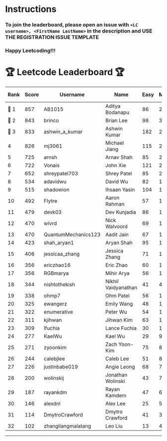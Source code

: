 # Instructions
### To join the leaderboard, please open an issue with `<LC username>, <FirstName LastName>` in the description and USE THE REGISTRATION ISSUE TEMPLATE
### Happy Leetcoding!!!


# 🏆 Leetcode Leaderboard 🏆

| Rank | Score | Username       | Name | Easy | Medium | Hard | Problems Solved |
|------|----------------|-----------------|-------------------|--------------|--------------|--------------|--------------|
| 🥇 1 | 857 | AB1015 | Aditya Bodanapu | 86 | 276 | 73 | 435 |
| 🥈 2 | 843 | brinco | Brian Lee | 98 | 305 | 45 | 448 |
| 🥉 3 | 833 | ashwin_a_kumar | Ashwin Kumar | 182 | 291 | 23 | 496 |
| 4 | 826 | mj3061 | Michael Jiang | 115 | 285 | 47 | 447 |
| 5 | 725 | arnsh | Arnav Shah | 85 | 236 | 56 | 377 |
| 6 | 722 | Vonais | John Xie | 121 | 248 | 35 | 404 |
| 7 | 652 | shreypatel703 | Shrey Patel | 85 | 240 | 29 | 354 |
| 8 | 534 | adavidwu | David Wu | 82 | 169 | 38 | 289 |
| 9 | 515 | shadowion | Ihsaan Yasin | 104 | 174 | 21 | 299 |
| 10 | 492 | Flytre | Aaron Rahman | 57 | 156 | 41 | 254 |
| 11 | 479 | devk03 | Dev Kunjadia | 86 | 180 | 11 | 277 |
| 12 | 470 | wlvrd | Nick Walvoord | 69 | 172 | 19 | 260 |
| 13 | 470 | QuantumMechanics123 | Aadit Jain | 67 | 173 | 19 | 259 |
| 14 | 423 | shah_aryan1 | Aryan Shah | 95 | 131 | 22 | 248 |
| 15 | 406 | jessicaa_zhang | Jessica Zhang | 71 | 142 | 17 | 230 |
| 16 | 356 | ericzhao16 | Eric Zhao | 60 | 133 | 10 | 203 |
| 17 | 356 | RGBmarya | Mihir Arya | 56 | 117 | 22 | 195 |
| 18 | 344 | nishtothekish | Nikhil Vaidyanathan | 41 | 42 | 73 | 156 |
| 19 | 338 | ohmp7 | Ohm Patel | 56 | 123 | 12 | 191 |
| 20 | 325 | ewangerz | Emily Wang | 48 | 110 | 19 | 177 |
| 21 | 322 | enumerative | Peter Wu | 54 | 113 | 14 | 181 |
| 22 | 311 | kjihwan | Jihwan Kim | 63 | 103 | 14 | 180 |
| 23 | 309 | lfuchia | Lance Fuchia | 30 | 129 | 7 | 166 |
| 24 | 277 | KaelWu | Kael Wu | 29 | 94 | 20 | 143 |
| 25 | 271 | zyoonkim | Zach Yoon-Kim | 75 | 80 | 12 | 167 |
| 26 | 244 | calebjlee | Caleb Lee | 51 | 83 | 9 | 143 |
| 27 | 226 | justinbabe019 | Angie Leong | 68 | 73 | 4 | 145 |
| 28 | 200 | wolinskij | Jonathan Wolinski | 43 | 74 | 3 | 120 |
| 29 | 187 | rayankdm | Rayan Kamdem | 47 | 67 | 2 | 116 |
| 30 | 146 | alexdnl | Alex Lee | 25 | 50 | 7 | 82 |
| 31 | 114 | DmytroCrawford | Dmytro Crawford | 41 | 35 | 1 | 77 |
| 32 | 102 | zhangliangmalatang | Leo Liu | 13 | 40 | 3 | 56 |
---